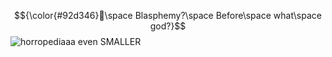 $${\color{#92d346}💉\space Blasphemy?\space Before\space what\space god?}$$
![horropediaaa even SMALLER](https://github.com/enrgyxvi/enrgyxvi/assets/175177079/c3a9358d-a2f3-4830-aa30-cf29b9dbd813)
